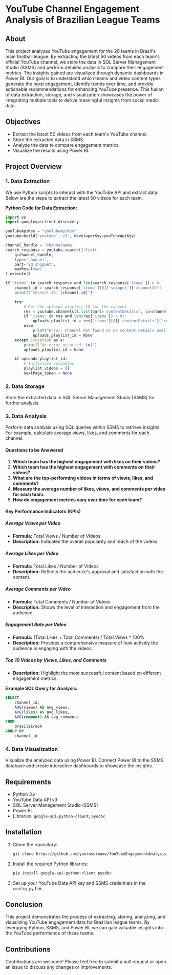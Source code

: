# YouTube Channel Engagement Analysis of Brazilian League Teams

## About

This project analyzes YouTube engagement for the 20 teams in Brazil's main football league. By extracting the latest 50 videos from each team's official YouTube channel, we store the data in SQL Server Management Studio (SSMS) and perform detailed analysis to compare their engagement metrics. The insights gained are visualized through dynamic dashboards in Power BI. Our goal is to understand which teams and video content types generate the most engagement, identify trends over time, and provide actionable recommendations for enhancing YouTube presence. This fusion of data extraction, storage, and visualization showcases the power of integrating multiple tools to derive meaningful insights from social media data.



## Objectives
- Extract the latest 50 videos from each team's YouTube channel.
- Store the extracted data in SSMS.
- Analyze the data to compare engagement metrics.
- Visualize the results using Power BI.

## Project Overview

### 1. Data Extraction
We use Python scripts to interact with the YouTube API and extract data. Below are the steps to extract the latest 50 videos for each team.

**Python Code for Data Extraction:**
```python
import os
import googleapiclient.discovery

youTubeApiKey = "youTubeApiKey"
youtube=build('youtube','v3', developerKey=youTubeApiKey)

channel_handle = 'channelName'
search_response = youtube.search().list(
    q=channel_handle,
    type='channel',
    part='id,snippet',
    maxResults=1
).execute()

if 'items' in search_response and len(search_response['items']) > 0:
    channel_id = search_response['items'][0]['snippet']['channelId']
    print(f"Channel ID: {channel_id}")

    try:
        # Get the uploads playlist ID for the channel
        res = youtube.channels().list(part='contentDetails', id=channel_id).execute()
        if 'items' in res and len(res['items']) > 0:
            uploads_playlist_id = res['items'][0]['contentDetails']['relatedPlaylists']['uploads']
        else:
            print("Error: Channel not found or no content details available.")
            uploads_playlist_id = None
    except Exception as e:
        print(f"An error occurred: {e}")
        uploads_playlist_id = None

    if uploads_playlist_id:
        # Initialize variables
        playlist_videos = []
        nextPage_token = None


```

### 2. Data Storage
Store the extracted data in SQL Server Management Studio (SSMS) for further analysis. 


### 3. Data Analysis
Perform data analysis using SQL queries within SSMS to retrieve insights. For example, calculate average views, likes, and comments for each channel.


#### Questions to be Answered

1. **Which team has the highest engagement with likes on their videos?**
2. **Which team has the highest engagement with comments on their videos?**
3. **What are the top-performing videos in terms of views, likes, and comments?**
4. **Measure the average number of likes, views, and comments per video for each team.**
5. **How do engagement metrics vary over time for each team?**

#### Key Performance Indicators (KPIs)

##### Average Views per Video
- **Formula:** Total Views / Number of Videos
- **Description:** Indicates the overall popularity and reach of the videos.

##### Average Likes per Video
- **Formula:** Total Likes / Number of Videos
- **Description:** Reflects the audience's approval and satisfaction with the content.

##### Average Comments per Video
- **Formula:** Total Comments / Number of Videos
- **Description:** Shows the level of interaction and engagement from the audience.

##### Engagement Rate per Video
- **Formula:** (Total Likes + Total Comments) / Total Views * 100%
- **Description:** Provides a comprehensive measure of how actively the audience is engaging with the videos.

##### Top 10 Videos by Views, Likes, and Comments
- **Description:** Highlight the most successful content based on different engagement metrics.


**Example SQL Query for Analysis:**
```sql
SELECT 
    channel_id,
    AVG(views) AS avg_views,
    AVG(likes) AS avg_likes,
    AVG(comment) AS avg_comments
FROM 
    brasileiraoA
GROUP BY 
    channel_id
```

### 4. Data Visualization
Visualize the analyzed data using Power BI. Connect Power BI to the SSMS database and create interactive dashboards to showcase the insights.

## Requirements
- Python 3.x
- YouTube Data API v3
- SQL Server Management Studio (SSMS)
- Power BI
- Libraries: `google-api-python-client`, `pyodbc`

## Installation
1. Clone the repository:
   ```bash
   git clone https://github.com/yourusername/YouTubeEngagementAnalysis.git
   ```
2. Install the required Python libraries:
   ```bash
   pip install google-api-python-client pyodbc
   ```
3. Set up your YouTube Data API key and SSMS credentials in the `config.py` file.


## Conclusion
This project demonstrates the process of extracting, storing, analyzing, and visualizing YouTube engagement data for Brazilian league teams. By leveraging Python, SSMS, and Power BI, we can gain valuable insights into the YouTube performance of these teams.

## Contributions
Contributions are welcome! Please feel free to submit a pull request or open an issue to discuss any changes or improvements.


